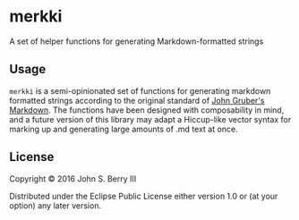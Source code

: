 # merkki

A set of helper functions for generating Markdown-formatted strings

## Usage

`merkki` is a semi-opinionated set of functions for generating markdown formatted strings according to the original standard of [John Gruber's Markdown](https://daringfireball.net/projects/markdown/syntax). The functions have been designed with composability in mind, and a future version of this library may adapt a Hiccup-like vector syntax for marking up and generating large amounts of .md text at once. 

## License

Copyright © 2016 John S. Berry III

Distributed under the Eclipse Public License either version 1.0 or (at
your option) any later version.
